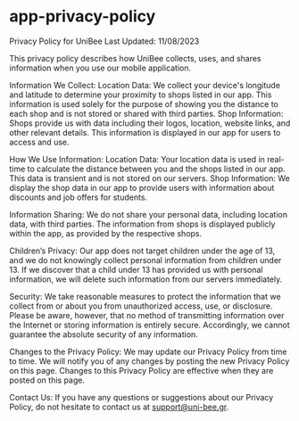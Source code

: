 # app-privacy-policy

Privacy Policy for UniBee Last Updated: 11/08/2023

This privacy policy describes how UniBee collects, uses, and shares information when you use our mobile application.

Information We Collect: Location Data: We collect your device's longitude and latitude to determine your proximity to shops listed in our app. This information is used solely for the purpose of showing you the distance to each shop and is not stored or shared with third parties.
Shop Information: Shops provide us with data including their logos, location, website links, and other relevant details. This information is displayed in our app for users to access and use.

How We Use Information: Location Data: Your location data is used in real-time to calculate the distance between you and the shops listed in our app. This data is transient and is not stored on our servers.
Shop Information: We display the shop data in our app to provide users with information about discounts and job offers for students.

Information Sharing: We do not share your personal data, including location data, with third parties. The information from shops is displayed publicly within the app, as provided by the respective shops.

Children’s Privacy: Our app does not target children under the age of 13, and we do not knowingly collect personal information from children under 13. If we discover that a child under 13 has provided us with personal information, we will delete such information from our servers immediately.

Security: We take reasonable measures to protect the information that we collect from or about you from unauthorized access, use, or disclosure. Please be aware, however, that no method of transmitting information over the Internet or storing information is entirely secure. Accordingly, we cannot guarantee the absolute security of any information.

Changes to the Privacy Policy: We may update our Privacy Policy from time to time. We will notify you of any changes by posting the new Privacy Policy on this page. Changes to this Privacy Policy are effective when they are posted on this page.

Contact Us: If you have any questions or suggestions about our Privacy Policy, do not hesitate to contact us at support@uni-bee.gr.
